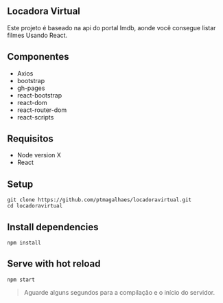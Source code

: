 ## Locadora Virtual

Este projeto é baseado na api do portal Imdb, aonde você consegue listar filmes Usando React.

## Componentes

* Axios
* bootstrap
* gh-pages
* react-bootstrap
* react-dom
* react-router-dom
* react-scripts

## Requisitos 

* Node version X
* React

## Setup

```
git clone https://github.com/ptmagalhaes/locadoravirtual.git
cd locadoravirtual
```

## Install dependencies

```
npm install
```

## Serve with hot reload

```
npm start
```

> Aguarde alguns segundos para a compilação e o início do servidor.
